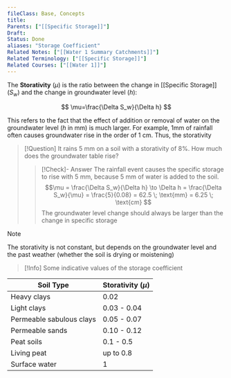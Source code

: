 ```yaml
---
fileClass: Base, Concepts
title: 
Parents: ["[[Specific Storage]]"]
Draft: 
Status: Done
aliases: "Storage Coefficient"
Related Notes: ["[[Water 1 Summary Catchments]]"]
Related Terminology: ["[[Specific Storage]]"]
Related Courses: ["[[Water 1]]"]
---
```

The **Storativity** ($\mu$) is the ratio between the change in [[Specific Storage]] ($S_w$) and the change in groundwater level ($h$): 

$$
\mu=\frac{\Delta S_w}{\Delta h}
$$


This refers to the fact that the effect of addition or removal of water on the groundwater level ($h$ in mm) is much larger. For example, 1mm of rainfall often causes groundwater rise in the order of 1 cm. Thus, the storativity

>[!Question]
>It rains 5 mm on a soil with a storativity of 8%. How much does the groundwater table rise?
>
>>[!Check]- Answer
>>The rainfall event causes the specific storage to rise with 5 mm, because 5 mm of water is added to the soil. $$\mu = \frac{\Delta S_w}{\Delta h} \to \Delta h = \frac{\Delta S_w}{\mu} = \frac{5}{0.08} = 62.5 \; \text{mm} = 6.25 \; \text{cm} $$The groundwater level change should always be larger than the change in specific storage

>[!Note]
>The storativity is not constant, but depends on the groundwater level and the past weather (whether the soil is drying or moistening)

>[!Info]
>Some indicative values of the storage coefficient
>
| Soil Type | Storativity ($\mu$) |
| ---- | ---- |
| Heavy clays | 0.02 |
| Light clays | 0.03 - 0.04 |
| Permeable sabulous clays | 0.05 - 0.07 |
| Permeable sands | 0.10 - 0.12 |
| Peat soils | 0.1 - 0.5 |
| Living peat | up to 0.8 |
| Surface water | 1 |
